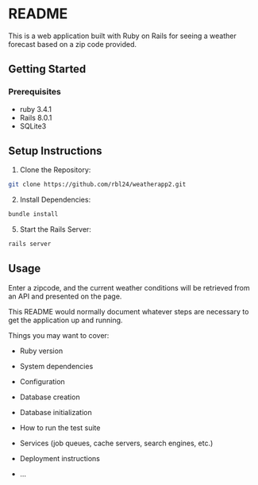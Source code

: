 # README

This is a web application built with Ruby on Rails for seeing a weather forecast based on a zip code provided.

## Getting Started

### Prerequisites

- ruby 3.4.1
- Rails 8.0.1
- SQLite3

## Setup Instructions

1. Clone the Repository:

```bash
git clone https://github.com/rbl24/weatherapp2.git
```

2. Install Dependencies:

```bash
bundle install
```

5. Start the Rails Server:

```bash
rails server
```

## Usage

Enter a zipcode, and the current weather conditions will be retrieved from an API and presented on the page.

This README would normally document whatever steps are necessary to get the
application up and running.

Things you may want to cover:

* Ruby version

* System dependencies

* Configuration

* Database creation

* Database initialization

* How to run the test suite

* Services (job queues, cache servers, search engines, etc.)

* Deployment instructions

* ...
